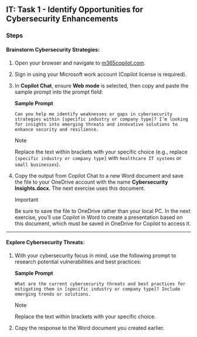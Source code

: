 ## **IT: Task 1 - Identify Opportunities for Cybersecurity Enhancements**

### **Steps**

#### **Brainstorm Cybersecurity Strategies**:

1. Open your browser and navigate to [m365copilot.com](https://m365copilot.com).

1. Sign in using your Microsoft work account (Copilot license is required).

1. In **Copilot Chat**, ensure **Web mode** is selected, then copy and paste the sample prompt into the prompt field:

    **Sample Prompt**

    ```text
    Can you help me identify weaknesses or gaps in cybersecurity strategies within [specific industry or company type]? I’m looking for insights into emerging threats and innovative solutions to enhance security and resilience.
    ```

    > [!NOTE]
    > Replace the text within brackets with your specific choice (e.g., replace `[specific industry or company type]` with `healthcare IT systems` or `small businesses`).

1. Copy the output from Copilot Chat to a new Word document and save the file to your OneDrive account with the name **Cybersecurity Insights.docx**. The next exercise uses this document.
    > [!IMPORTANT]
    > Be sure to save the file to OneDrive rather than your local PC. In the next exercise, you’ll use Copilot in Word to create a presentation based on this document, which must be saved in OneDrive for Copilot to access it.

---

#### **Explore Cybersecurity Threats**:

1. With your cybersecurity focus in mind, use the following prompt to research potential vulnerabilities and best practices:

    **Sample Prompt**

    ```text
    What are the current cybersecurity threats and best practices for mitigating them in [specific industry or company type]? Include emerging trends or solutions.
    ```

    > [!NOTE]
    > Replace the text within brackets with your specific choice.

1. Copy the response to the Word document you created earlier.
